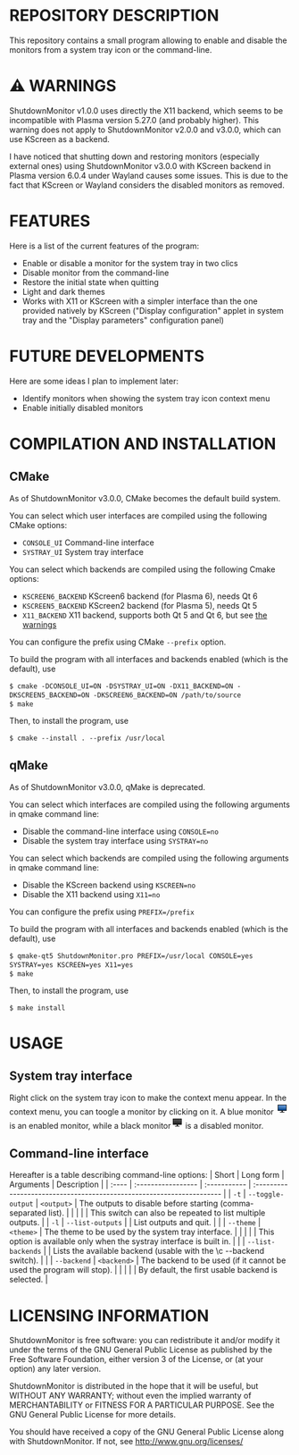 # REPOSITORY DESCRIPTION
This repository contains a small program allowing to enable and disable the monitors from a system tray icon or the command-line.

# :warning: WARNINGS
ShutdownMonitor v1.0.0 uses directly the X11 backend, which seems to be incompatible with Plasma version 5.27.0 (and probably higher).
This warning does not apply to ShutdownMonitor v2.0.0 and v3.0.0, which can use KScreen as a backend.

I have noticed that shutting down and restoring monitors (especially external ones) using ShutdownMonitor v3.0.0 with KScreen backend
in Plasma version 6.0.4 under Wayland causes some issues.
This is due to the fact that KScreen or Wayland considers the disabled monitors as removed.

# FEATURES
Here is a list of the current features of the program:
  - Enable or disable a monitor for the system tray in two clics
  - Disable monitor from the command-line
  - Restore the initial state when quitting
  - Light and dark themes
  - Works with X11 or KScreen with a simpler interface than the one provided natively by KScreen ("Display configuration" applet in system tray and the "Display parameters" configuration panel)
  
# FUTURE DEVELOPMENTS
Here are some ideas I plan to implement later:
  - Identify monitors when showing the system tray icon context menu
  - Enable initially disabled monitors
  
# COMPILATION AND INSTALLATION
## CMake
As of ShutdownMonitor v3.0.0, CMake becomes the default build system.


You can select which user interfaces are compiled using the following CMake options:
  - `CONSOLE_UI` Command-line interface
  - `SYSTRAY_UI` System tray interface

You can select which backends are compiled using the following Cmake options:
  - `KSCREEN6_BACKEND` KScreen6 backend (for Plasma 6), needs Qt 6
  - `KSCREEN5_BACKEND` KScreen2 backend (for Plasma 5), needs Qt 5
  - `X11_BACKEND` X11 backend, supports both Qt 5 and Qt 6, but see [the warnings](#warning-warnings)

You can configure the prefix using CMake `--prefix` option.

To build the program with all interfaces and backends enabled (which is the default), use
```
$ cmake -DCONSOLE_UI=ON -DSYSTRAY_UI=ON -DX11_BACKEND=ON -DKSCREEN5_BACKEND=ON -DKSCREEN6_BACKEND=ON /path/to/source
$ make
```

Then, to install the program, use
```
$ cmake --install . --prefix /usr/local
```

## qMake
As of ShutdownMonitor v3.0.0, qMake is deprecated.

You can select which interfaces are compiled using the following arguments in qmake command line:
  - Disable the command-line interface using `CONSOLE=no`
  - Disable the system tray interface using `SYSTRAY=no`

You can select which backends are compiled using the following arguments in qmake command line:
  - Disable the KScreen backend using `KSCREEN=no`
  - Disable the X11 backend using `X11=no`

You can configure the prefix using `PREFIX=/prefix`
  
To build the program with all interfaces and backends enabled (which is the default), use
```
$ qmake-qt5 ShutdownMonitor.pro PREFIX=/usr/local CONSOLE=yes SYSTRAY=yes KSCREEN=yes X11=yes
$ make
```

Then, to install the program, use
```
$ make install
```

# USAGE
## System tray interface
Right click on the system tray icon to make the context menu appear.
In the context menu, you can toogle a monitor by clicking on it.
A blue monitor ![](https://github.com/pasccom/ShutdownMonitor/blob/master/icons/light/enabled-monitor.png) is an enabled monitor, while
a black monitor![](https://github.com/pasccom/ShutdownMonitor/blob/master/icons/light/disabled-monitor.png) is a disabled monitor.

## Command-line interface
Hereafter is a table describing command-line options:
| Short | Long form          | Arguments    | Description                                                           |
| :---- | :----------------- | :----------- | :-------------------------------------------------------------------- |
| `-t`  | `--toggle-output`  |  `<output>`  | The outputs to disable before starting (comma-separated list).        |
|       |                    |              | This switch can also be repeated to list multiple outputs.            |
| `-l`  | `--list-outputs`   |              | List outputs and quit.                                                |
|       | `--theme`          | `<theme>`    | The theme to be used by the system tray interface.                    |
|       |                    |              | This option is available only when the systray interface is built in. |
|       | `--list-backends`  |              | Lists the available backend (usable with the \c --backend switch).    |
|       | `--backend`        | `<backend>`  | The backend to be used (if it cannot be used the program will stop).  |
|       |                    |              | By default, the first usable backend is selected.                     |

# LICENSING INFORMATION
ShutdownMonitor is free software: you can redistribute it and/or modify
it under the terms of the GNU General Public License as published by
the Free Software Foundation, either version 3 of the License, or
(at your option) any later version.

ShutdownMonitor is distributed in the hope that it will be useful,
but WITHOUT ANY WARRANTY; without even the implied warranty of
MERCHANTABILITY or FITNESS FOR A PARTICULAR PURPOSE. See the
GNU General Public License for more details.

You should have received a copy of the GNU General Public License
along with ShutdownMonitor. If not, see http://www.gnu.org/licenses/
